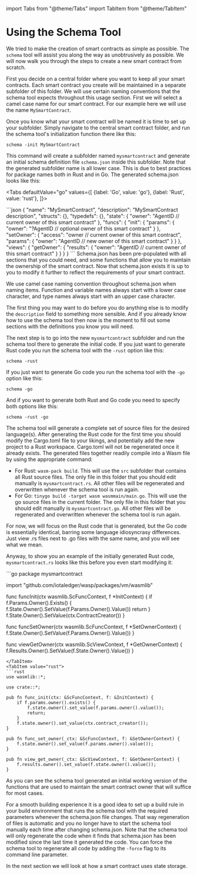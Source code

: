 import Tabs from "@theme/Tabs"
import TabItem from "@theme/TabItem"

# Using the Schema Tool

We tried to make the creation of smart contracts as simple as possible. The `schema`
tool will assist you along the way as unobtrusively as possible. We will now walk you
through the steps to create a new smart contract from scratch.

First you decide on a central folder where you want to keep all your smart contracts. Each
smart contract you create will be maintained in a separate subfolder of this folder. We
will use certain naming conventions that the schema tool expects throughout this usage
section. First we will select a camel case name for our smart contract. For our example
here we will use the name `MySmartContract`.

Once you know what your smart contract will be named it is time to set up your subfolder.
Simply navigate to the central smart contract folder, and run the schema tool's
initialization function there like this:

`schema -init MySmartContract`

This command will create a subfolder named `mysmartcontract` and generate an initial
schema definition file `schema.json` inside this subfolder. Note that the generated
subfolder name is all lower case. This is due to best practices for package names both in
Rust and in Go. The generated schema.json looks like this:

<Tabs defaultValue="go"
	values={[
		{label: 'Go', value: 'go'},
		{label: 'Rust', value: 'rust'},
	]}>

<TabItem value="json">
```json
{
  "name": "MySmartContract",
  "description": "MySmartContract description",
  "structs": {},
  "typedefs": {},
  "state": {
    "owner": "AgentID // current owner of this smart contract"
  },
  "funcs": {
    "init": {
      "params": {
        "owner": "?AgentID // optional owner of this smart contract"
      }
    },
    "setOwner": {
      "access": "owner // current owner of this smart contract",
      "params": {
        "owner": "AgentID // new owner of this smart contract"
      }
    }
  },
  "views": {
    "getOwner": {
      "results": {
        "owner": "AgentID // current owner of this smart contract"
      }
    }
  }
}
```
</TabItem>
</Tabs>
Schema.json has been pre-populated with all sections that you could need, and some
functions that allow you to maintain the ownership of the smart contract. Now that
schema.json exists it is up to you to modify it further to reflect the requirements of
your smart contract.

We use camel case naming convention throughout schema.json when naming items. Function and
variable names always start with a lower case character, and type names always start with
an upper case character.

The first thing you may want to do before you do anything else is to modify the
`description` field to something more sensible. And if you already know how to use the
schema tool then now is the moment to fill out some sections with the definitions you know
you will need.

The next step is to go into the new `mysmartcontract` subfolder and run the schema tool
there to generate the initial code. If you just want to generate Rust code you run the
schema tool with the `-rust` option like this:

`schema -rust`

If you just want to generate Go code you run the schema tool with the `-go` option like
this:

`schema -go`

And if you want to generate both Rust and Go code you need to specify both options like
this:

`schema -rust -go`

The schema tool will generate a complete set of source files for the desired language(s).
After generating the Rust code for the first time you should modify the Cargo.toml file to
your likings, and potentially add the new project to a Rust workspace. Cargo.toml will not
be regenerated once it already exists. The generated files together readily compile into a
Wasm file by using the appropriate command:

* For Rust: `wasm-pack build`. This will use the `src` subfolder that contains all Rust
  source files. The only file in this folder that you should edit manually is
  `mysmartcontract.rs`. All other files will be regenerated and overwritten whenever the
  schema tool is run again.
* For Go: `tinygo build -target wasm wasmmain/main.go`. This will use the go source files
  in the current folder. The only file in this folder that you should edit manually is
  `mysmartcontract.go`. All other files will be regenerated and overwritten whenever the
  schema tool is run again.

For now, we will focus on the Rust code that is generated, but the Go code is essentially
identical, barring some language idiosyncrasy differences. Just view .rs files next to .go
files with the same name, and you will see what we mean.

Anyway, to show you an example of the initially generated Rust code, `mysmartcontract.rs`
looks like this before you even start modifying it:

<TabItem value="go">
```go
package mysmartcontract

import "github.com/iotaledger/wasp/packages/vm/wasmlib"

func funcInit(ctx wasmlib.ScFuncContext, f *InitContext) {
	if f.Params.Owner().Exists() {
		f.State.Owner().SetValue(f.Params.Owner().Value())
		return
	}
	f.State.Owner().SetValue(ctx.ContractCreator())
}

func funcSetOwner(ctx wasmlib.ScFuncContext, f *SetOwnerContext) {
	f.State.Owner().SetValue(f.Params.Owner().Value())
}

func viewGetOwner(ctx wasmlib.ScViewContext, f *GetOwnerContext) {
	f.Results.Owner().SetValue(f.State.Owner().Value())
}
```
</TabItem>
<TabItem value="rust">
```rust
use wasmlib::*;

use crate::*;

pub fn func_init(ctx: &ScFuncContext, f: &InitContext) {
    if f.params.owner().exists() {
        f.state.owner().set_value(f.params.owner().value());
        return;
    }
    f.state.owner().set_value(ctx.contract_creator());
}

pub fn func_set_owner(_ctx: &ScFuncContext, f: &SetOwnerContext) {
    f.state.owner().set_value(f.params.owner().value());
}

pub fn view_get_owner(_ctx: &ScViewContext, f: &GetOwnerContext) {
    f.results.owner().set_value(f.state.owner().value());
}
```
</TabItem>
As you can see the schema tool generated an initial working version of the functions that
are used to maintain the smart contract owner that will suffice for most cases.

For a smooth building experience it is a good idea to set up a build rule in your build
environment that runs the schema tool with the required parameters whenever the
schema.json file changes. That way regeneration of files is automatic and you no longer
have to start the schema tool manually each time after changing schema.json. Note that the
schema tool will only regenerate the code when it finds that schema.json has been modified
since the last time it generated the code. You can force the schema tool to regenerate all
code by adding the `-force` flag to its command line parameter.

In the next section we will look at how a smart contract uses state storage.
